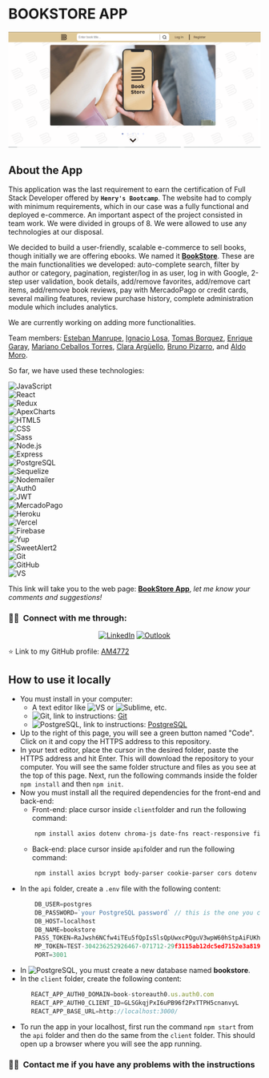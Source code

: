 # **BOOKSTORE APP**

![bookstore-home](/Bookstore.PNG)


## About the App

This application was the last requirement to earn the certification of Full Stack Developer offered by **`Henry's Bootcamp`**. The website had to comply with minimum requirements, which in our case was a fully functional and deployed e-commerce. An important aspect of the project consisted in team work. We were divided in groups of 8. We were allowed to use any technologies at our disposal.

We decided to build a user-friendly, scalable e-commerce to sell books, though initially we are offering ebooks. We named it **[BookStore](https://bookstore-rose.vercel.app "BookStore")**. These are the main functionalities we developed: auto-complete search, filter by author or category, pagination, register/log in as user, log in with Google, 2-step user validation, book details, add/remove favorites, add/remove cart items, add/remove book reviews, pay with MercadoPago or credit cards, several mailing features, review purchase history, complete administration module which includes analytics. 

We are currently working on adding more functionalities.

Team members: [Esteban Manrupe](https://github.com/peurman "Esteban Manrupe"), [Ignacio Losa](https://github.com/NachoLosa "Ignacio Losa"), [Tomas Borquez](https://github.com/TomasBorquez "Tomas Borquez"), [Enrique Garay](https://github.com/Quique40 "Enrique Garay"), [Mariano Ceballos Torres](https://github.com/MarianoCeballos "Mariano Ceballos Torres"), [Clara Argüello](https://github.com/ClaraArguello "Clara Argüello"), [Bruno Pizarro](https://github.com/Bruno-Pizarro "Bruno Pizarro"), and [Aldo Moro](https://github.com/AM4772 "Aldo Moro").

So far, we have used these technologies:

![JavaScript](https://img.shields.io/badge/-JavaScript-696969?style=flat&logo=javascript)   
![React](https://img.shields.io/badge/-React-696969?style=flat&logo=react)  
![Redux](https://img.shields.io/badge/-Redux-696969?style=flat&logo=redux)  
![ApexCharts](https://img.shields.io/badge/-ApexCharts-696969?style=flat&logo=ApexCharts)  
![HTML5](https://img.shields.io/badge/-HTML5-696969?style=flat&logo=HTML5)  
![CSS](https://img.shields.io/badge/-CSS-696969?style=flat&logo=CSS3&logoColor=1572B6)  
![Sass](https://img.shields.io/badge/-Sass-696969?style=flat&logo=Sass)  
![Node.js](https://img.shields.io/badge/-Node.js-696969?style=flat&logo=node.js)  
![Express](https://img.shields.io/badge/-Express-696969?style=flat&logo=express)  
![PostgreSQL](https://img.shields.io/badge/-PostgreSQL-696969?style=flat&logo=postgreSQL&logoColor=blue)   
![Sequelize](https://img.shields.io/badge/-Sequelize-696969?style=flat&logo=Sequelize)  
![Nodemailer](https://img.shields.io/badge/-Nodemailer-696969?style=flat&logo=Nodemailer)  
![Auth0](https://img.shields.io/badge/-Auth0-696969?style=flat&logo=Auth0)  
![JWT](https://img.shields.io/badge/-Json%20Web%20Tokens-696969?style=flat&logo=json-web-tokens&logoColor=pink)  
![MercadoPago](https://img.shields.io/badge/-MercadoPago-696969?style=flat&logo=MercadoPago)  
![Heroku](https://img.shields.io/badge/-Heroku-696969?style=flat&logo=Heroku)  
![Vercel](https://img.shields.io/badge/-Vercel-696969?style=flat&logo=Vercel)  
![Firebase](https://img.shields.io/badge/-Firebase-696969?style=flat&logo=Firebase)   
![Yup](https://img.shields.io/badge/-Yup-696969?style=flat&logo=Yup)   
![SweetAlert2](https://img.shields.io/badge/-SweetAlert2-696969?style=flat&logo=SweetAlert2)   
  ![Git](https://img.shields.io/badge/-Git-696969?style=flat&logo=git)  
  ![GitHub](https://img.shields.io/badge/-GitHub-696969?style=flat&logo=github)   
  ![VS](https://img.shields.io/badge/-Visual_Studio_Code-696969?style=flat&logo=visual%20studio&logoColor=blue)  

This link will take you to the web page: **[BookStore App](https://bookstore-rose.vercel.app/  "BookStore App")**, *let me know your comments and suggestions!*

<h3> 🤝🏻 &nbsp;Connect with me through: </h3>

<p align="center">
<a href="https://www.linkedin.com/in/aldo-moro/"><img alt="LinkedIn" src="https://img.shields.io/badge/LinkedIn-Aldo%20Moro-blue?style=flat-square&logo=linkedin"></a>
<a href="mailto:moro_bramanti@hotmail.com"><img alt="Outlook" src="https://img.shields.io/badge/MS-Outlook-blue?style=flat-square&logo=microsoft-outlook&logoColor=white"></a>
</p>

⭐️ Link to my GitHub profile: [AM4772](https://github.com/AM4772)

## How to use it locally

- You must install in your computer:
    - A text editor like ![VS](https://img.shields.io/badge/-Visual_Studio_Code-696969?style=flat&logo=visual%20studio&logoColor=blue) or ![Sublime](https://img.shields.io/badge/-Sublime_Text-696969?style=flat&logo=sublime-text), etc.
    - ![Git](https://img.shields.io/badge/-Git-696969?style=flat&logo=git), link to instructions: [Git](https://git-scm.com/book/en/v2/Getting-Started-Installing-Git "Instructions Git")
    - ![PostgreSQL](https://img.shields.io/badge/-PostgreSQL-696969?style=flat&logo=postgreSQL), link to instructions: [PostgreSQL](https://www.postgresql.org/download/ "Instructions PostgreSQL")
- Up to the right of this page, you will see a green button named "Code". Click on it and copy the HTTPS address to this repository.
- In your text editor, place the cursor in the desired folder, paste the HTTPS address and hit Enter. This will download the repository to your computer. You will see the same folder structure and files as you see at the top of this page. Next, run the following commands inside the folder `npm install` and then `npm init`.
- Now you must install all the required dependencies for the front-end and back-end:
    - Front-end: place cursor inside `client`folder and run the following command:
    ```bash
        npm install axios dotenv chroma-js date-fns react-responsive firebase image-size react react-alice-carousel react-apexcharts react-datepicker react-dom react-router-dom react-scripts react-hook-form react-icons react-redux react-select redux redux-thunk sass sweetalert2 yup 
    ```
    - Back-end: place cursor inside `api`folder and run the following command:
    ```bash
        npm install axios bcrypt body-parser cookie-parser cors dotenv express image-size jsonwebtoken jspdf mercadopago morgan nodemailer nodemailer-express-handlebars pg sequelize chai mocha supertest supertest-session node
    ```
- In the `api` folder, create a `.env` file with the following content:
    ```javascript
        DB_USER=postgres
        DB_PASSWORD=`your PostgreSQL password` // this is the one you created when downloading the software
        DB_HOST=localhost
        DB_NAME=bookstore
        PASS_TOKEN=RaJwsh6NCfw4iTEu5fQpIsSlsQpUwxcPQguV3wpW60hStpAiFUKhp7laK8ONV6thYpf49mmFk0p7wm0OMiKjx0SIY8O4iU3YfA7pAqJByP2VdKhcHdXLmtv0SPo7B12fUHdht0QuI2pcw788yvzLXcZkRjyrCGrSv7CDYYDKVDmxjGm8OkDmTdociAvkNGAugc3fvmuy
        MP_TOKEN=TEST-304236252926467-071712-29f3115ab12dc5ed7152e3a819778937-1162304452
        PORT=3001
    ```
- In ![PostgreSQL](https://img.shields.io/badge/-PostgreSQL-696969?style=flat&logo=postgreSQL), you must create a new database named **bookstore**.
- In the `client` folder, create the following content:
     ```javascript
        REACT_APP_AUTH0_DOMAIN=book-storeauth0.us.auth0.com
        REACT_APP_AUTH0_CLIENT_ID=GLSGkqjPxI6uPB96f2PxTTPH5cnanvyL
        REACT_APP_BASE_URL=http://localhost:3000/
    ```
- To run the app in your localhost, first run the command `npm start` from the `api` folder and then do the same from the `client` folder. This should open up a browser where you will see the app running.

### 🤝🏻 &nbsp;Contact me if you have any problems with the instructions
